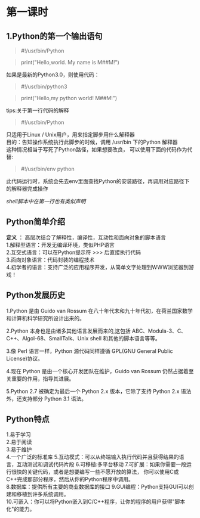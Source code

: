 # 第一课时
## 1.Python的第一个输出语句
> #!/usr/bin/Python   

> print("Hello,world. My name is M##M!")  

如果是最新的Python3.0，则使用代码：

> #!/usr/bin/python3

> print("Hello,my python world! M##M!")

tips:关于第一行代码的解释
> #!/usr/bin/Python   

只适用于Linux / Unix用户，用来指定脚步用什么解释器  
目的：告知操作系统执行此脚步的时候，调用 /usr/bin 下的Python 解释器  
这种情况相当于写死了Python路径，如果想要改良，
可以使用下面的代码作为代替:
> #!/usr/bin/env python  
 
此代码运行时，系统会先去env里面查找Python的安装路径，再调用对应路径下的解释器完成操作

*shell脚本中在第一行也有类似声明*

## Python简单介绍
**定义** ： 高层次结合了解释性，编译性，互动性和面向对象的脚本语言  
1.解释型语言：开发无编译环境，类似PHP语言  
2.互交式语言：可以在Python提示符 >>>  后直接执行代码  
3.面向对象语言：代码封装的编程技术  
4.初学者的语言：支持广泛的应用程序开发，从简单文字处理到WWW浏览器到游戏！  

## Python发展历史
1.Python 是由 Guido van Rossum 在八十年代末和九十年代初，在荷兰国家数学和计算机科学研究所设计出来的。

2.Python 本身也是由诸多其他语言发展而来的,这包括 ABC、Modula-3、C、C++、Algol-68、SmallTalk、Unix shell 和其他的脚本语言等等。

3.像 Perl 语言一样，Python 源代码同样遵循 GPL(GNU General Public License)协议。

4.现在 Python 是由一个核心开发团队在维护，Guido van Rossum 仍然占据着至关重要的作用，指导其进展。

5.Python 2.7 被确定为最后一个 Python 2.x 版本，它除了支持 Python 2.x 语法外，还支持部分 Python 3.1 语法。

## Python特点
1.易于学习  
2.易于阅读  
3.易于维护  
4.一个广泛的标准库
5.互动模式：可以从终端输入执行代码并且获得结果的语言，互动测试和调试代码片段
6.可移植:多平台移动
7.可扩展：如果你需要一段运行很快的关键代码，或者是想要编写一些不愿开放的算法，
你可以使用C或C++完成那部分程序，然后从你的Python程序中调用。   
8.数据库：提供所有主要的商业数据库的接口
9.GUI编程：Python支持GUI可以创建和移植到许多系统调用。   
10.可嵌入：你可以将Python嵌入到C/C++程序，让你的程序的用户获得"脚本化"的能力。   

